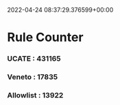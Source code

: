 2022-04-24 08:37:29.376599+00:00
# Rule Counter 
 ### UCATE : 431165

 ### Veneto : 17835

 ### Allowlist : 13922